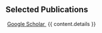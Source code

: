 ## <i class="fa fa-chevron-right"></i> Selected Publications <a href="https://github.com/bamos/cv/blob/master/publications/{{ content.file }}"><i class="fa fa-code-fork" aria-hidden="true"></i></a>

<a href="https://scholar.google.com/citations?user={{ scholar_id }}" class="btn btn-primary" style="padding: 0.3em;">
  <i class="ai ai-google-scholar"></i> Google Scholar
</a>

<table class="table table-hover">
{{ content.details }}
</table>
